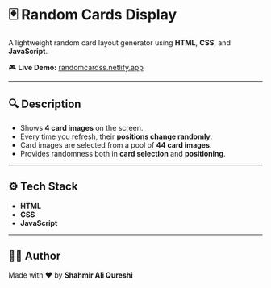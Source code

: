 # 🃏 Random Cards Display

A lightweight random card layout generator using **HTML**, **CSS**, and **JavaScript**.

🎮 **Live Demo:** [randomcardss.netlify.app](https://randomcardss.netlify.app)

---

## 🔍 Description

- Shows **4 card images** on the screen.
- Every time you refresh, their **positions change randomly**.
- Card images are selected from a pool of **44 card images**.
- Provides randomness both in **card selection** and **positioning**.

---

## ⚙️ Tech Stack

- **HTML**
- **CSS**
- **JavaScript**

---

## 🧑‍💻 Author

Made with ❤️ by **Shahmir Ali Qureshi**
